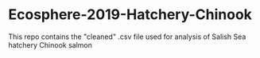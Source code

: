 # Ecosphere-2019-Hatchery-Chinook
This repo contains the "cleaned" .csv file used for analysis of Salish Sea hatchery Chinook salmon
